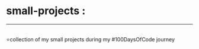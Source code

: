# small-projects :
  <hr> <br>
    ⭐collection of my small projects during my #100DaysOfCode journey
